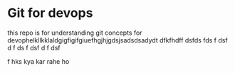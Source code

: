 # Git for devops





this repo is for understanding git concepts for devophelkllkklaldgigfigifgiuefhgjhjgdsjsadsdsadydt
dfkfhdff
dsfds
fds
f
dsf
d
f
ds
f
dsf
d
f
dsf

f
hks
kya kar rahe ho
